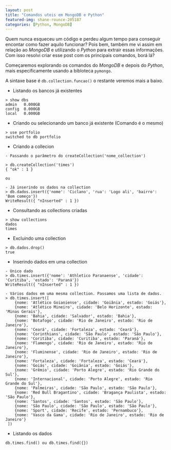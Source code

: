```yaml
---
layout: post
title: "Comandos uteis em MongoDB e Python"
featured-img: shane-rounce-205187
categories: [Python, MongoDB]
---
```


Quem nunca esqueceu um código e perdeu algum tempo para conseguir encontar como fazer aquilo funcionar? Pois bem, também me vi assim em relação ao _MongoDB_ e utilizando o _Python_ para extrair essas informações. Com isso resolvi criar esse post com os principais comandos, borá lá? 

Começaremos explorando os comandos do _MongoDB_ e depois do _Python_, mais especificamente usando a bibloteca `pymongo`.

A sintaxe base é `db.collection.funcao()` o restante veremos mais a baixo.

* Listando os bancos já existentes
```
> show dbs
admin   0.000GB
config  0.000GB
local   0.000GB
```

* Criando ou selecionando um banco já existente (Comando é o mesmo)
```
> use portfolio
switched to db portfolio
```

* Criando a collecion
```
- Passando o parâmetro do createCollection('nome_collection')

> db.createCollection('times')
{ "ok" : 1 }

ou

- Já inserindo os dados na collection
> db.dados.insert({'nome': 'Ciclano', 'rua': 'Logo ali', 'bairro': 'Bom começo'})
WriteResult({ "nInserted" : 1 })
```

* Consultando as collections criadas
```
> show collections
dados
times
```

* Excluindo uma collection
```
> db.dados.drop()
true
```

* Inserindo dados em uma collection
```
- Único dado
> db.times.insert({'nome': 'Athletico Paranaense', 'cidade': 'Curitiba', 'estado': 'Paraná'})
WriteResult({ "nInserted" : 1 })

- Vários dados em uma mesma collection. Passamos uma lista de dados.
> db.times.insert([
    {nome: 'Atlético Goianiense', cidade: 'Goiânia', estado: 'Goiás'},
    {nome: 'Atlético Mineiro', cidade: 'Belo Horizonte', estado: 'Minas Gerais'},
    {nome: 'Bahia', cidade: 'Salvador', estado: 'Bahia'},
    {nome: 'Botafogo', cidade: 'Rio de Janeiro', estado: 'Rio de Janeiro'},
    {nome: 'Ceará', cidade: 'Fortaleza', estado: 'Ceará'},
    {nome: 'Corinthians', cidade: 'São Paulo', estado: 'São Paulo'},
    {nome: 'Coritiba', cidade: 'Curitiba', estado: 'Paraná'},
    {nome: 'Flamengo', cidade: 'Rio de Janeiro', estado: 'Rio de Janeiro'},
    {nome: 'Fluminense', cidade: 'Rio de Janeiro', estado: 'Rio de Janeiro'},
    {nome: 'Fortaleza', cidade: 'Fortaleza', estado: 'Ceará'},
    {nome: 'Goiás', cidade: 'Goiânia', estado: 'Goiás'},
    {nome: 'Grêmio', cidade: 'Porto Alegre', estado: 'Rio Grande do Sul'},
    {nome: 'Internacional', cidade: 'Porto Alegre', estado: 'Rio Grande do Sul'},
    {nome: 'Palmeiras', cidade: 'São Paulo', estado: 'São Paulo'},
    {nome: 'Red Bull Bragantino', cidade: 'Bragança Paulista', estado: 'São Paulo'},
    {nome: 'Santos', cidade: 'Santos', estado: 'São Paulo'},
    {nome: 'São Paulo', cidade: 'São Paulo', estado: 'São Paulo'},
    {nome: 'Sport', cidade: 'Recife', estado: 'Pernambuco'},
    {nome: 'Vasco da Gama', cidade: 'Rio de Janeiro', estado: 'Rio de Janeiro'}
 ])
 ```
 
 * Listando os dados 
 ```
 db.times.find() ou db.times.find({})
 ```
